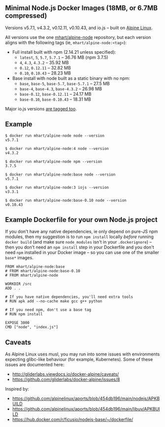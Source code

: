 Minimal Node.js Docker Images (18MB, or 6.7MB compressed)
---------------------------------------------------------

Versions v5.7.1, v4.3.2, v0.12.11, v0.10.43, and io.js – built on [Alpine Linux](https://alpinelinux.org/).

All versions use the one [mhart/alpine-node](https://hub.docker.com/r/mhart/alpine-node/) repository,
but each version aligns with the following tags (ie, `mhart/alpine-node:<tag>`):

- Full install built with npm (2.14.21 unless specified):
  - `latest`, `5`, `5.7`, `5.7.1` – 36.76 MB (npm 3.7.5)
  - `4`, `4.3`, `4.3.2` – 35.92 MB
  - `0.12`, `0.12.11` – 32.82 MB
  - `0.10`, `0.10.43` – 28.23 MB
- Base install with node built as a static binary with no npm:
  - `base`, `base-5`, `base-5.7`, `base-5.7.1` – 27.5 MB
  - `base-4`, `base-4.3`, `base-4.3.2` – 26.98 MB
  - `base-0.12`, `base-0.12.11` – 24.17 MB
  - `base-0.10`, `base-0.10.43` – 18.31 MB

Major io.js versions [are tagged too](https://hub.docker.com/r/mhart/alpine-node/tags/).

Example
-------

    $ docker run mhart/alpine-node node --version
    v5.7.1

    $ docker run mhart/alpine-node:4 node --version
    v4.3.2

    $ docker run mhart/alpine-node npm --version
    3.7.5

    $ docker run mhart/alpine-node:base node --version
    v5.7.1

    $ docker run mhart/alpine-node:3 iojs --version
    v3.3.1

    $ docker run mhart/alpine-node:base-0.10 node --version
    v0.10.43

Example Dockerfile for your own Node.js project
-----------------------------------------------

If you don't have any native dependencies, ie only depend on pure-JS npm
modules, then my suggestion is to run `npm install` locally *before* running
`docker build` (and make sure `node_modules` isn't in your `.dockerignore`) –
then you don't need an `npm install` step in your Dockerfile and you don't need
`npm` installed in your Docker image – so you can use one of the smaller
`base*` images.

    FROM mhart/alpine-node:base
    # FROM mhart/alpine-node:base-0.10
    # FROM mhart/alpine-node

    WORKDIR /src
    ADD . .

    # If you have native dependencies, you'll need extra tools
    # RUN apk add --no-cache make gcc g++ python

    # If you need npm, don't use a base tag
    # RUN npm install

    EXPOSE 3000
    CMD ["node", "index.js"]

Caveats
-------

As Alpine Linux uses musl, you may run into some issues with environments
expecting glibc-like behaviour (for example, Kubernetes). Some of these issues
are documented here:

- http://gliderlabs.viewdocs.io/docker-alpine/caveats/
- https://github.com/gliderlabs/docker-alpine/issues/8

Inspired by:

- https://github.com/alpinelinux/aports/blob/454db196/main/nodejs/APKBUILD
- https://github.com/alpinelinux/aports/blob/454db196/main/libuv/APKBUILD
- https://hub.docker.com/r/ficusio/nodejs-base/~/dockerfile/
